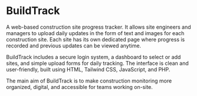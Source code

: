 # BuildTrack
A web-based construction site progress tracker.
It allows site engineers and managers to upload daily updates in the form of text and images for each construction site. Each site has its own dedicated page where progress is recorded and previous updates can be viewed anytime.

BuildTrack includes a secure login system, a dashboard to select or add sites, and simple upload forms for daily tracking. The interface is clean and user-friendly, built using HTML, Tailwind CSS, JavaScript, and PHP.

The main aim of BuildTrack is to make construction monitoring more organized, digital, and accessible for teams working on-site.
